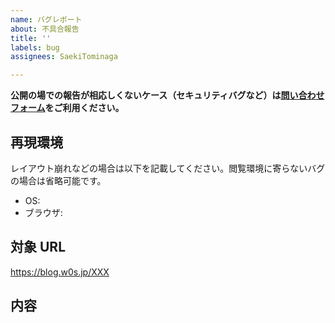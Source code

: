 ```yaml
---
name: バグレポート
about: 不具合報告
title: ''
labels: bug
assignees: SaekiTominaga

---
```


**公開の場での報告が相応しくないケース（セキュリティバグなど）は[問い合わせフォーム](https://w0s.jp/contact)をご利用ください。**

## 再現環境

レイアウト崩れなどの場合は以下を記載してください。閲覧環境に寄らないバグの場合は省略可能です。

- OS: 
- ブラウザ: 

## 対象 URL

https://blog.w0s.jp/XXX

## 内容

